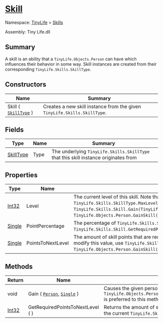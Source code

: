 # [Skill](./Skill.md)

Namespace: [TinyLife]() > [Skills]()

Assembly: Tiny Life.dll

## Summary
A skill is an ability that a `TinyLife.Objects.Person` can have which influences their behavior in some way.  Skill instances are created from their corresponding `TinyLife.Skills.SkillType`.

## Constructors

| Name | Summary | 
| --- | --- | 
| Skill ( [`SkillType`](./SkillType.md) ) | Creates a new skill instance from the given `TinyLife.Skills.SkillType`. | 


## Fields

| Type | Name | Summary | 
| --- | --- | --- | 
| [SkillType](./SkillType.md) | Type | The underlying `TinyLife.Skills.SkillType` that this skill instance originates from | 


## Properties

| Type | Name | Summary | 
| --- | --- | --- | 
| [Int32](https://docs.microsoft.com/en-us/dotnet/api/System.Int32) | Level | The current level of this skill. Note that this value never goes beyond `TinyLife.Skills.SkillType.MaxLevel`.  To modify this value, use `TinyLife.Skills.Skill.Gain(TinyLife.Objects.Person,System.Single)` or `TinyLife.Objects.Person.GainSkill(TinyLife.Skills.SkillType,System.Single,TinyLife.GameSpeed)`. | 
| [Single](https://docs.microsoft.com/en-us/dotnet/api/System.Single) | PointPercentage | The percentage of `TinyLife.Skills.Skill.PointsToNextLevel` out of the required `TinyLife.Skills.Skill.GetRequiredPointsToNextLevel`.  Obviously, this value goes between 0 and 1. | 
| [Single](https://docs.microsoft.com/en-us/dotnet/api/System.Single) | PointsToNextLevel | The amount of skill points that are required until the next `TinyLife.Skills.Skill.Level` is reached.  To modify this value, use `TinyLife.Skills.Skill.Gain(TinyLife.Objects.Person,System.Single)` or `TinyLife.Objects.Person.GainSkill(TinyLife.Skills.SkillType,System.Single,TinyLife.GameSpeed)`. | 


## Methods

| Return | Name | Summary | 
| --- | --- | --- | 
| void | Gain ( [`Person`](./../Objects/Person.md), [`Single`](https://docs.microsoft.com/en-us/dotnet/api/System.Single) ) | Causes the given person to gain a certain amount of points of this skill.  Note that `TinyLife.Objects.Person.GainSkill(TinyLife.Skills.SkillType,System.Single,TinyLife.GameSpeed)` is preferred to this method. | 
| [Int32](https://docs.microsoft.com/en-us/dotnet/api/System.Int32) | GetRequiredPointsToNextLevel (  ) | Returns the amount of skill points that is required to reach the next level.  This value is depenedent on the current `TinyLife.Skills.Skill.Level`, meaning higher skill levels are harder to reach. | 



